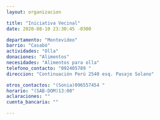 ```yaml
---
layout: organizacion

title: "Iniciativa Vecinal"
date: 2020-08-10 23:30:45 -0300

departamento: "Montevideo"
barrio: "Casabó"
actividades: "Olla"
donaciones: "Alimentos"
necesidades: "Alimentos para olla"
telefono_contacto: "092405789 "
direccion: "Continuación Perú 2540 esq. Pasaje Solano"

otros_contactos: "(Sonia)096557454 "
horario: "(SAB-DOM)13:00"
aclaraciones: ""
cuenta_bancaria: ""

---
```


